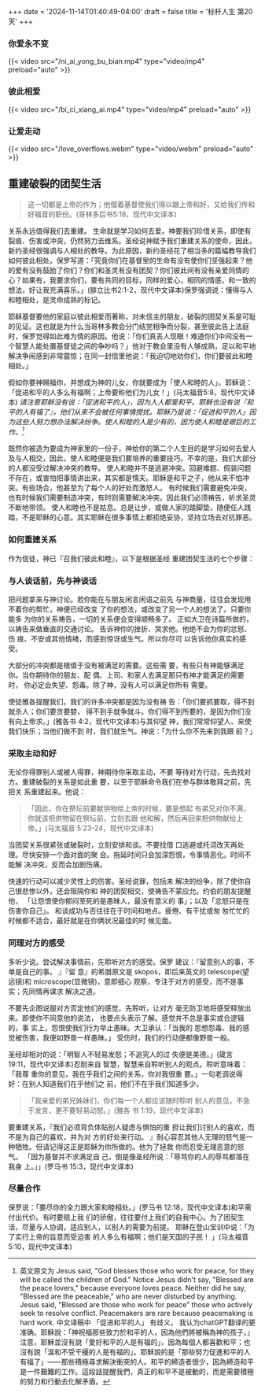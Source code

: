 +++
date = '2024-11-14T01:40:49-04:00'
draft = false
title = '标杆人生 第20天'
+++
### 你爱永不变
{{< video src="/ni_ai_yong_bu_bian.mp4" type="video/mp4" preload="auto" >}}
### 彼此相爱
{{< video src="/bi_ci_xiang_ai.mp4" type="video/mp4" preload="auto" >}}
### 让爱走动
{{< video src="/love_overflows.webm" type="video/webm" preload="auto" >}}

## 重建破裂的团契生活

> 这一切都是上帝的作为；他借着基督使我们得以跟上帝和好，又给我们传和好福音的职份。(哥林多后书5:18，现代中文译本)

关系永远值得我们去重建。
生命就是学习如何去爱。神要我们珍惜关系，即使有裂痕、伤害或冲突，仍然努力去维系。圣经说神赋予我们重建关系的使命，因此，新约圣经很强调与人相处的教导。为此原因，新约圣经花了相当多的篇幅教导我们如何彼此相处。保罗写道：「究竟你们在基督里的生命有没有使你们坚强起来？他的爱有没有鼓励了你们？你们和圣灵有没有团契？你们彼此间有没有亲爱同情的心？如果有，我要求你们，要有共同的目标，同样的爱心，相同的情感，和一致的想法，好让我充满喜乐。」(腓立比书2:1-2，现代中文译本)保罗强调说：懂得与人和睦相处，是灵命成熟的标记。

耶稣基督要他的家庭以彼此相爱而著称，对未信主的朋友，破裂的团契关系是可耻的见证。这也就是为什么当哥林多教会分门结党相争而分裂，甚至彼此告上法庭时，保罗觉得如此难为情的原因。他说：「你们真丢人现眼！难道你们中间没有一个智慧人能处置基督徒之间的争吵吗？」他对于教会里没有人够成熟，足以和平地解决争闹感到非常震惊；在同一封信里他说：「我迫切地劝你们，你们要彼此和睦相处。」

假如你要神赐福你，并想成为神的儿女，你就要成为「使人和睦的人」。耶稣说：「促进和平的人多么有福啊；上帝要称他们为儿女！」(马太福音5:8，现代中文译本) <cite> 请注意耶稣没有说：「促进和平的人」，因为人人都爱和平。耶稣也没有说『和平的人有福了』，他们从来不会被任何事情搅扰。耶稣乃是说：「促进和平的人」因为这些人努力想办法解决纷争。使人和睦的人是少有的，因为使人和睦是艰巨的工作。[^1]</cite>
[^1]: 英文原文为 Jesus said, "God blesses those who work for peace, for they will be
called the children of God." Notice Jesus didn't say, "Blessed are the peace lovers," because
everyone loves peace. Neither did he say, "Blessed are the peaceable," who are never disturbed
by anything. Jesus said, "Blessed are those who work for peace" those who actively seek to
resolve conflict. Peacemakers are rare because peacemaking is hard work. 中文译稿中 「促进和平的人」 有歧义， 我认为chatGPT翻译的更准确。耶穌說：「神祝福那些致力於和平的人，因為他們將被稱為神的孩子。」注意，耶穌並沒有說「愛好和平的人是有福的」，因為每個人都喜歡和平；也沒有說「溫和不受干擾的人是有福的」。耶穌說的是「那些努力促進和平的人有福了」——那些積極尋求解決衝突的人。和平的締造者很少，因為締造和平是一件艱難的工作。這段話提醒我們，真正的和平不是被動的，而是需要積極的努力和行動去化解矛盾。

既然你被造为要成为神家里的一份子，神给你的第二个人生目的是学习如何去爱人及与人相交，因此，使人和睦便是我们要培养的重要技巧。不幸的是，我们大部分的人都没受过解决冲突的教导。
使人和睦并不是逃避冲突。回避难题、假装问题不存在，或害怕把事情讲出来，其实都是懦夫。耶稣是和平之子，他从来不怕冲突。有些场合，他甚至为了每个人的好处而激怒人。
有时候我们需要避免冲突，也有时候我们需要制造冲突，有时则需要解决冲突。因此我们必须祷告，祈求圣灵不断地带领。
使人和睦也不是姑息。总是让步，或做人家的踏脚垫，随便任人践踏，不是耶稣的心意。其实耶稣在很多事情上都拒绝妥协，坚持立场去对抗罪恶。

### 如何重建关系
作为信徒，神已『召我们彼此和睦』，以下是根据圣经
重建团契生活的七个步骤：

### 与人谈话前，先与神谈话
把问题拿来与神讨论。若你能在与朋友闲言闲语之前先
与神商量，往往会发现用不着你的帮忙，神便已经改变
了你的想法，或改变了另一个人的想法了。只要你能多
为你的关系祷告，一切的关系便会变得顺畅多了。
正如大卫在诗篇所做的，以祷告来做垂直的交通讨论。
告诉神你的挫折、哭求他。他绝不会为你的忿怒、伤
痕、不安或其他情绪，而感到惊讶或生气。所以你尽可
以告诉他你真实的感受。

大部分的冲突都是根值于没有被满足的需要。这些需
要，有些只有神能够满足你。当你期待你的朋友、配
偶、上司、和家人去满足那只有神才能满足的需要时，
你必定会失望、怨毒。除了神，没有人可以满足你所有
需要。

使徒雅各提醒我们，我们的许多冲突都是因为没有祷
告：「你们要抓要取，得不到就杀人；你们要贪要婪，
得不到手就争就斗。你们得不到所要的，是因为你们没
有向上帝求。」(雅各书 4:2，现代中文译本)与其仰望
神，我们常常仰望人、来使我们快乐；当他们做不到
时，我们就生气。神说：「为什么你不先来到我跟
前？」

### 采取主动和好
无论你得罪别人或被人得罪，神期待你采取主动，不要
等待对方行动，先去找对方。重建破裂的关系是如此重
要，以至于耶稣命令我们在参与群体敬拜之前，先把关
系重建起来。他说：
> 「因此，你在祭坛前要献供物给上帝的时候，要是想起
> 有弟兄对你不满，你就该把供物留在祭坛前，立刻去跟
> 他和解，然后再回来把供物献给上帝。」(马太福音
> 5:23-24，现代中文译本)

当团契关系很紧张或破裂时，立刻安排和谈。不要找借
口逃避或托词改天再处理。尽快安排一个面对面的聚
会。拖延时间只会加深怨恨，令事情恶化。时间不能解
决冲突，反而会加剧伤痛。

快速的行动可以减少灵性上的伤害。圣经说罪，包括未
解决的纷争，除了使你自己很悲惨以外，还会阻隔你和
神的团契相交，使祷告不蒙应允。约伯的朋友提醒他，
「让怨恨使你郁闷至死的是愚昧人，最没有意义的
事」；以及「忿怒只是在伤害你自己」。
和谈成功与否往往在于时间和地点。疲倦、有干扰或匆
匆忙忙的时候都不适合，最好就是在你俩状况最佳的时
候见面。

### 同理对方的感受
多听少说。尝试解决事情前，先聆听对方的感受。保罗
建议：『留意别人的事，不单是自己的事。 』『留
意』的希腊原文是 skopos，即后来英文的
telescope(望远镜)和 microscope(显微镜)，意即细心
观察，专注于对方的感受，而不是事实；先同情再谋求
解决之道。

不要先企图说服对方否定他们的感觉，先聆听，让对方
毫无防卫地将感受释放出来。即使你不同意他的说法，
也要点头表示了解。感觉并不总是事实或合逻辑的，事
实上，怨恨使我们行为举止愚昧。大卫承认：「当我的
思想怨毒、我的感觉被伤害，我便如野兽一样愚昧。」
受伤时，我们的行动便都像野兽一般。

圣经却相对的说：「明智人不轻易发怒；不追究人的过
失便是美德。」(箴言 19:11，现代中文译本)忍耐来自
智慧，智慧来自聆听别人的观点。聆听意味着：「我尊
重你的意见，我在乎我们之间的关系，你对我很重
要。」一句老调说得好：在别人知道我们在乎他们之
前，他们不在乎我们知道多少。

> 「我亲爱的弟兄姊妹们，你们每一个人都应该随时聆听
> 别人的意见，不急于发言，更不要轻易动怒。」(雅各
> 书 1:19，现代中文译本)

要重建关系，『我们必须背负体贴别人疑虑与惧怕的重
担让我们讨别人的喜欢，而不是为自己的喜欢，并为对
方的好处来行动。 』耐心容忍其他人无理的怒气是一
种牺牲。但请记得这正是耶稣为你所做的。他为了拯救
你而忍受无理恶意的怒气。 「因为基督并不求满足自
己，倒是像圣经所说：「辱骂你的人的辱骂都落在我身
上。」」(罗马书 15:3，现代中文译本)

### 尽量合作

保罗说：「要尽你的全力跟大家和睦相处。」(罗马书
12:18，现代中文译本)和平需付出代价。有时要赔上我
们的骄傲，往往要付上我们的自我中心。为了团契生
活，尽量与人协调，适应别人，以别人的需要为前提。
耶稣在登山宝训中说：「为了实行上帝的旨意而受迫害
的人多么有福啊；他们是天国的子民！ 」(马太福音
5:10，现代中文译本)